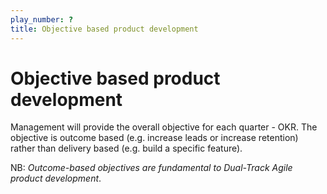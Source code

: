 ```yaml
---
play_number: ?
title: Objective based product development
---
```


# Objective based product development
Management will provide the overall objective for each quarter - OKR. The objective is outcome based (e.g. increase leads or increase retention) rather than delivery based (e.g. build a specific feature). 

NB: *Outcome-based objectives are fundamental to Dual-Track Agile product development*.


